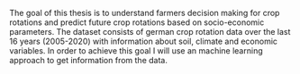 The goal of this thesis is to understand farmers decision making for crop rotations and predict future crop rotations based on socio-economic parameters. The dataset consists of german crop rotation data over the last 16 years (2005-2020) with information about soil, climate and economic variables. 
In order to achieve this goal I will use an machine learning approach to get information from the data. 
